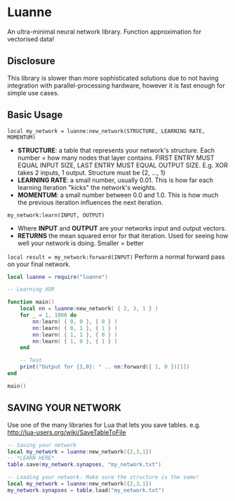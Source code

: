# Luanne
An ultra-minimal neural network library. Function approximation for vectorised data!

## Disclosure
This library is slower than more sophisticated solutions due to not having integration
with parallel-processing hardware, however it is fast enough for simple use cases.

## Basic Usage

`local my_network = luanne:new_network(STRUCTURE, LEARNING RATE, MOMENTUM)` 
- **STRUCTURE**: a table that represents your network's structure. Each number = how many nodes that layer contains. FIRST ENTRY MUST EQUAL INPUT SIZE, LAST ENTRY MUST EQUAL OUTPUT SIZE. E.g. XOR takes 2 inputs, 1 output. Structure must be {2, ..., 1}
- **LEARNING RATE**: a small number, usually 0.01. This is how far each learning iteration "kicks" the network's weights.
- **MOMENTUM**: a small number between 0.0 and 1.0. This is how much the previous iteration influences the next iteration.

`my_network:learn(INPUT, OUTPUT)`
- Where **INPUT** and **OUTPUT** are your networks input and output vectors.
- **RETURNS** the mean squared error for that iteration. Used for seeing how well your network is doing. Smaller = better

`local result = my_network:forward(INPUT)`
Perform a normal forward pass on your final network.

```lua
local luanne = require("luanne")

-- Learning XOR 

function main()
	local nn = luanne:new_network( { 2, 3, 1 } )
	for _ = 1, 1000 do
		nn:learn( { 0, 0 }, { 0 } )
		nn:learn( { 0, 1 }, { 1 } )
		nn:learn( { 1, 1 }, { 0 } )
		nn:learn( { 1, 0 }, { 1 } )
	end

	-- Test
	print("Output for {1,0}: " .. nn:forward({ 1, 0 })[1])
end

main()
```

## SAVING YOUR NETWORK
Use one of the many libraries for Lua that lets you save tables. e.g. http://lua-users.org/wiki/SaveTableToFile
```lua
-- Saving your network
local my_network = luanne:new_network({2,3,1})
-- *LEARN HERE*
table.save(my_network.synapses, "my_network.txt")

-- Loading your network. Make sure the structure is the same!
local my_network = luanne:new_network({2,3,1})
my_network.synapses = table.load("my_network.txt")
```
